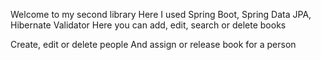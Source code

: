 Welcome to my second library
Here I used Spring Boot, Spring Data JPA, Hibernate Validator
Here you can add, edit, search or delete books</p>
Create, edit or delete people
And assign or release book for a person